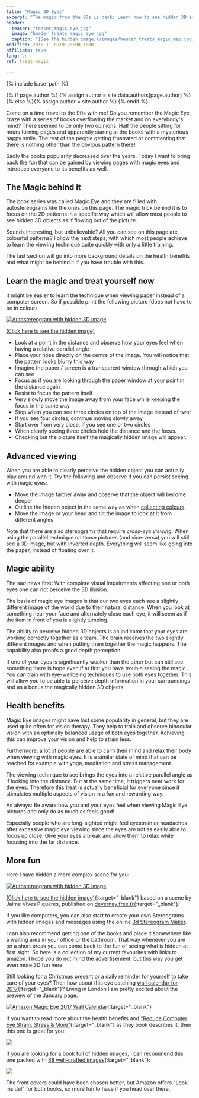 ```yaml
---
title: "Magic 3D Eyes"
excerpt: "The magic from the 90s is back: Learn how to see hidden 3D images without special glasses and discover the benefits for your eyes."
header:
  teaser: "teaser_magic_eye.jpg"
  image: "header_treats_magic_eye.jpg"
  caption: "[See the hidden image](/images/header_treats_magic_map.jpg)"
modified: 2016-11-09T9:20:00-1:00
affiliate: true
lang: en
ref: treat_magic

---
```


{% include base_path %}

{% if page.author %}
  {% assign author = site.data.authors[page.author] %}{% else %}{% assign author = site.author %}
{% endif %}


Come on a time travel to the 90s with me! Do you remember the Magic Eye craze with a series of books overflowing the market and on everybody's mind? There seemed to be only two opinions. Half the people sitting for hours turning pages and apparently staring at the books with a mysterious happy smile. The rest of the people getting frustrated or commenting that there is nothing other than the obvious pattern there! 

Sadly the books popularity decreased over the years. Today I want to bring back the fun that can be gained by viewing pages with magic eyes and introduce everyone to its benefits as well.


## The Magic behind it

The book series was called Magic Eye and they are filled with autostereograms like the ones on this page. 
The magic trick behind it is to focus on the 2D patterns in a specific way which will allow most people to see hidden 3D objects as if flowing out of the picture.

Sounds interesting, but unbelievable? All you can see on this page are colourful patterns? Follow the next steps, with which most people achieve to learn the viewing technique quite quickly with only a little training. 

The last section will go into more background details on the health benefits and what might be behind it if you have trouble with this.


## Learn the magic and treat yourself now

It might be easier to learn the technique when viewing paper instead of a computer screen. So if possible print the following picture (does not have to be in colour)

[![Autostereogram with hidden 3D image](/images/page_treats_magic_eye_1.jpg "Autostereogram with hidden 3D image")](/images/page_treats_magic_eye_1.jpg)

[(Click here to see the hidden image)](/images/page_treats_magic_map_1.jpg)


- Look at a point in the distance and observe how your eyes feel when having a relative parallel angle
- Place your nose directly on the centre of the image. You will notice that the pattern looks blurry this way
- Imagine the paper / screen is a transparent window through which you can see
- Focus as if you are looking through the paper window at your point in the distance again
- Resist to focus the pattern itself
- Very slowly move the image away from your face while keeping the focus in the same way
- Stop when you can see three circles on top of the image instead of two!
- If you see four circles, continue moving slowly away
- Start over from very close, if you see one or two circles
- When clearly seeing three circles hold the distance and the focus.
- Checking out the picture itself the magically hidden image will appear.


## Advanced viewing

When you are able to clearly perceive the hidden object you can actually play around with it. Try the following and observe if you can persist seeing with magic eyes:

* Move the image farther away and observe that the object will become deeper
* Outline the hidden object in the same way as when [collecting colours](/treats/collecting_colours/)
* Move the image or your head and tilt the image to look at it from different angles

Note that there are also stereograms that require *cross-eye viewing*. When using the parallel technique on those pictures (and vice-versa) you will still see a 3D image, but with inverted depth. Everything will seem like going into the paper, instead of floating over it.


## Magic ability

The sad news first: With complete visual impairments affecting one or both eyes one can not perceive the 3D illusion.

The basis of magic eye images is that our two eyes each see a slightly different image of the world due to their natural distance. 
When you look at something near your face and alternately close each eye, it will seem as if the item in front of you is slightly jumping.

The ability to perceive hidden 3D objects is an indicator that your eyes are working correctly together as a team. The brain receives the two slightly different images and when putting them together the magic happens. The capability also proofs a good depth perception. 

If one of your eyes is significantly weaker than the other but can still see something there is hope even if at first you have trouble seeing the magic. You can train with eye-wellbeing techniques to use both eyes together. This will allow you to be able to perceive depth information in your surroundings and as a bonus the magically hidden 3D objects.


## Health benefits

Magic Eye images might have lost some popularity in general, but they are used quite often for vision therapy. They help to train and observe binocular vision with an optimally balanced usage of both eyes together. Achieving this can improve your vision and help to strain less. 

Furthermore, a lot of people are able to calm their mind and relax their body when viewing with magic eyes. It is a similar state of mind that can be reached for example with yoga, meditation and stress management.

The viewing technique to see brings the eyes into a relative parallel angle as if looking into the distance. But at the same time, it triggers near work for the eyes. Therefore this treat is actually beneficial for everyone since it stimulates multiple aspects of vision in a fun and rewarding way.

As always: Be aware how you and your eyes feel when viewing Magic Eye pictures and only do as much as feels good!

Especially people who are long-sighted might feel eyestrain or headaches after excessive magic eye viewing since the eyes are not as easily able to focus up close. Give your eyes a break and allow them to relax while focusing into the far distance.



## More fun

Here I have hidden a more complex scene for you:

[![Autostereogram with hidden 3D image](/images/page_treats_magic_eye_2.jpg "Autostereogram with hidden 3D image")](/images/page_treats_magic_eye_2.jpg)

[(Click here to see the hidden image)](/images/page_treats_magic_map_2.jpg){:target="_blank"} based on a scene by Jaime Vives Piqueres, published on [devernay.free.fr](http://devernay.free.fr/vision/focus/patio/){:target="_blank"}.

If you like computers, you can also start to create your own Stereograms with hidden images and messages using the online [3d Stereogram Maker](http://www.easystereogrambuilder.com/3d-stereogram-maker.aspx).

I can also recommend getting one of the books and place it somewhere like a waiting area in your office or the bathroom. That way whenever you are on a short break you can come back to the fun of seeing what is hidden at first sight. So here is a collection of my current favourites with links to amazon. I hope you do not mind the advertisement, but this way you get even more 3D fun here. 

Still looking for a Christmas present or a daily reminder for yourself to take care of your eyes? Then how about this eye catching [wall calendar for 2017](https://www.amazon.co.uk/gp/product/144947702X/ref=as_li_ss_tl?ie=UTF8&linkCode=ll1&tag=eyewell-21&linkId=a47427d39199934306c0d066cb4ec2fc){:target="_blank"}? Living in London I am pretty excited about the preview of the January page:

[![Amazon Magic Eye 2017 Wall Calendar](/images/page_amazon_treats_magic_calendar.jpg "Amazon Magic Eye 2017 Wall Calendar")](https://www.amazon.co.uk/gp/product/144947702X/ref=as_li_ss_tl?ie=UTF8&linkCode=ll1&tag=eyewell-21&linkId=f8403685dc855d7c2b9cd6cab975746b){:target="_blank"}


If you want to read more about the health benefits and ["Reduce Computer Eye Strain, Stress & More"](https://www.amazon.co.uk/gp/product/0740745271/ref=as_li_ss_tl?ie=UTF8&linkCode=ll1&tag=eyewell-21&linkId=39bc7b8c1a0f9735603c0d84cb7e861d){:target="_blank"} as they book describes it, then this one is great for you:

<a href="https://www.amazon.co.uk/gp/product/0740745271/ref=as_li_ss_il?ie=UTF8&linkCode=li3&tag=eyewell-21&linkId=9e117ea682e4755300ce1dbf0afdc83e" target="_blank"><img border="0" src="//ws-eu.amazon-adsystem.com/widgets/q?_encoding=UTF8&ASIN=0740745271&Format=_SL250_&ID=AsinImage&MarketPlace=GB&ServiceVersion=20070822&WS=1&tag=eyewell-21" ></a><img src="https://ir-uk.amazon-adsystem.com/e/ir?t=eyewell-21&l=li3&o=2&a=0740745271" width="1" height="1" border="0" alt="" style="border:none !important; margin:0px !important;" />



If you are looking for a book full of hidden images, I can recommend this one packed with [88 well-crafted images](https://www.amazon.co.uk/gp/product/0836270444/ref=as_li_ss_tl?ie=UTF8&linkCode=ll1&tag=eyewell-21&linkId=71615d9e3d92c7b994f28f0594c6a88f){:target="_blank"}:

<a href="https://www.amazon.co.uk/gp/product/0836270444/ref=as_li_ss_il?ie=UTF8&linkCode=li3&tag=eyewell-21&linkId=f3eac3abc56cbdd75936715e4f47acc1" target="_blank"><img border="0" src="//ws-eu.amazon-adsystem.com/widgets/q?_encoding=UTF8&ASIN=0836270444&Format=_SL250_&ID=AsinImage&MarketPlace=GB&ServiceVersion=20070822&WS=1&tag=eyewell-21" ></a><img src="https://ir-uk.amazon-adsystem.com/e/ir?t=eyewell-21&l=li3&o=2&a=0836270444" width="1" height="1" border="0" alt="" style="border:none !important; margin:0px !important;" />


The front covers could have been chosen better, but Amazon offers "Look inside!" for both books, so more fun to have if you head over there.

